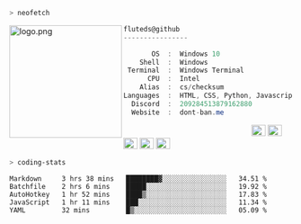 ```zsh
> neofetch
```

<img align="left" src="https://github.com/fluteds.png" alt="logo.png" width="200"/> 

```csharp
fluteds@github
----------------

       OS  :  Windows 10
    Shell  :  Windows
 Terminal  :  Windows Terminal
      CPU  :  Intel
    Alias  :  cs/checksum
Languages  :  HTML, CSS, Python, Javascript
  Discord  :  209284513879162880
  Website  :  dont-ban.me
```

<p align="left">
  &nbsp; &nbsp; &nbsp; &nbsp; &nbsp;&nbsp; &nbsp; &nbsp; &nbsp; &nbsp;&nbsp; &nbsp; &nbsp; &nbsp; &nbsp; &nbsp; &nbsp; &nbsp; &nbsp; &nbsp; &nbsp;&nbsp; &nbsp; &nbsp; &nbsp; &nbsp;&nbsp; &nbsp; &nbsp; &nbsp; &nbsp;
  <img alt="#474342" src="https://via.placeholder.com/15/ADBAC7/000000?text=+" width="25" height="20" />
  <img alt="#fbedf6" src="https://via.placeholder.com/15/6CB6FF/000000?text=+" width="25" height="20" />
  <img alt="#c9594d" src="https://via.placeholder.com/15/F47067/000000?text=+" width="25" height="20" />
  <img alt="#f8b9b2" src="https://via.placeholder.com/15/DCBDFB/000000?text=+" width="25" height="20" />
  <img alt="#f8b9b2" src="https://via.placeholder.com/15/57ab5a/000000?text=+" width="25" height="20" />
</p>

```zsh
> coding-stats
```

<!--START_SECTION:waka-->
```text
Markdown     3 hrs 38 mins   ████████▓░░░░░░░░░░░░░░░░   34.51 % 
Batchfile    2 hrs 6 mins    █████░░░░░░░░░░░░░░░░░░░░   19.92 % 
AutoHotkey   1 hr 52 mins    ████▒░░░░░░░░░░░░░░░░░░░░   17.83 % 
JavaScript   1 hr 11 mins    ███░░░░░░░░░░░░░░░░░░░░░░   11.34 % 
YAML         32 mins         █▒░░░░░░░░░░░░░░░░░░░░░░░   05.09 % 
```
<!--END_SECTION:waka-->
